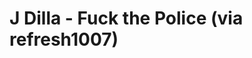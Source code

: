 <!--
id: 469471719
link: http://tumblr.atmos.org/post/469471719/j-dilla-fuck-the-police-via-refresh1007
slug: j-dilla-fuck-the-police-via-refresh1007
date: Tue Mar 23 2010 21:18:01 GMT-0700 (PDT)
publish: 2010-03-023
tags: 
title: J Dilla - Fuck the Police (via refresh1007)
-->


J Dilla - Fuck the Police (via refresh1007)
===========================================



